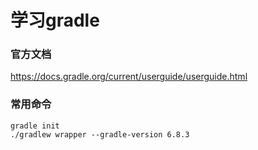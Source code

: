 # 学习gradle
### 官方文档

https://docs.gradle.org/current/userguide/userguide.html

### 常用命令

```shell
gradle init
./gradlew wrapper --gradle-version 6.8.3 
```

